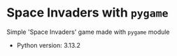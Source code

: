 # Space Invaders with `pygame`

Simple 'Space Invaders' game made with `pygame` module
- Python version: 3.13.2